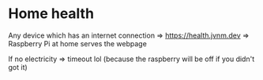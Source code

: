# Home health

Any device which has an internet connection => https://health.jvnm.dev => Raspberry Pi at home serves the webpage

If no electricity => timeout lol (because the raspberry will be off if you didn't got it)
